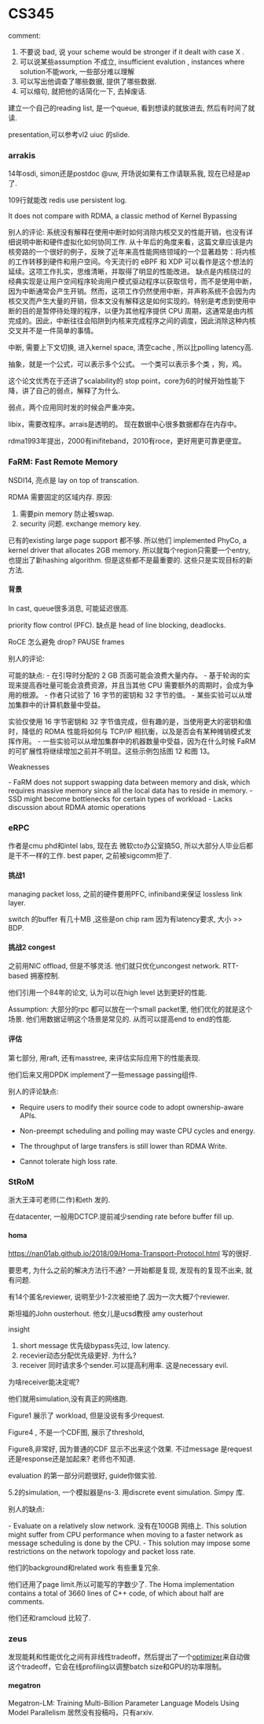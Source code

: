 # CS345

comment: 

1.  不要说 bad, 说  your scheme would be stronger if it dealt with case X .
2.  可以说某些assumption 不成立,  insufficient evalution  ,  instances where solution不能work,  一些部分难以理解
3.  可以写出他调查了哪些数据, 提供了哪些数据. 
4.  可以缩句, 就把他的话简化一下, 去掉废话.

建立一个自己的reading list,  是一个queue, 看到想读的就放进去,  然后有时间了就读.

presentation,可以参考vl2 uiuc 的slide.

### arrakis

14年osdi, simon还是postdoc @uw, 开场说如果有工作请联系我, 现在已经是ap了.

109行就能改 redis use persistent log. 

It does not compare with RDMA, a classic method of Kernel Bypassing

别人的评论: 系统没有解释在使用中断时如何消除内核交叉的性能开销，也没有详细说明中断和硬件虚拟化如何协同工作.  从十年后的角度来看，这篇文章应该是内核旁路的一个很好的例子，反映了近年来高性能网络领域的一个显著趋势：将内核的工作转移到硬件和用户空间。今天流行的 eBPF 和 XDP 可以看作是这个想法的延续。这项工作扎实，思维清晰，并取得了明显的性能改进。 缺点是内核绕过的经典实现是让用户空间程序轮询用户模式驱动程序以获取信号，而不是使用中断，因为中断通常会产生开销。然而，这项工作仍然使用中断，并声称系统不会因为内核交叉而产生大量的开销，但本文没有解释这是如何实现的。特别是考虑到使用中断的目的是暂停待处理的程序，以便为其他程序提供 CPU 周期，这通常是由内核完成的。因此，中断往往会陷阱到内核来完成程序之间的调度，因此消除这种内核交叉并不是一件简单的事情。

中断, 需要上下文切换, 进入kernel space, 清空cache , 所以比polling latency高. 

抽象，就是一个公式，可以表示多个公式。 一个类可以表示多个类 ，狗，鸡。

这个论文优秀在于还讲了scalability的 stop point，core为6的时候开始性能下降，讲了自己的弱点，解释了为什么. 

弱点，两个应用同时发的时候会严重冲突。

libix，需要改程序。arrais是透明的。
现在数据中心很多数据都存在内存中。

rdma1993年提出，2000有inifiteband，2010有roce，更好用更可靠更便宜。

###  FaRM: Fast Remote Memory

NSDI14, 亮点是 lay on top of transcation.

RDMA 需要固定的区域内存. 原因: 

1. 需要pin memory 防止被swap. 
2. security 问题.  exchange memory key. 

已有的existing large page support 都不够. 所以他们  implemented PhyCo, a kernel driver that allocates 2GB memory. 所以就每个region只需要一个entry, 也提出了新hashing algorithm. 但是这些都不是最重要的. 这些只是实现目标的新方法. 

#### 背景

In cast,  queue很多消息, 可能延迟很高.

priority flow control (PFC).  缺点是 head of line blocking, deadlocks.  

RoCE 怎么避免 drop?  PAUSE frames

别人的评论: 

可能的缺点: \- 在引导时分配的 2 GB 页面可能会浪费大量内存。 - 基于轮询的实现来提高吞吐量可能会浪费资源，并且当其他 CPU 需要额外的周期时，会成为争用的根源。 - 作者只试验了 16 字节的密钥和 32 字节的值。 - 某些实验可以从增加集群中的计算机数量中受益。

实验仅使用 16 字节密钥和 32 字节值完成，但有趣的是，当使用更大的密钥和值时，降低的 RDMA 性能将如何与 TCP/IP 相抗衡，以及是否会有某种摊销模式发挥作用。 - 一些实验可以从增加集群中的机器数量中受益，因为在什么时候 FaRM 的可扩展性将继续增加之前并不明显。这些示例包括图 12 和图 13。

Weaknesses

\- FaRM does not support swapping data between memory and disk, which requires massive memory since all the local data has to reside in memory. - SSD might become bottlenecks for certain types of workload - Lacks discussion about RDMA atomic operations

### eRPC

作者是cmu phd和intel labs, 现在去 微软cto办公室搞5G, 所以大部分人毕业后都是干不一样的工作. best paper, 之前被sigcomm拒了. 

#### 挑战1

managing packet loss, 之前的硬件要用PFC, infiniband来保证 lossless link layer. 

switch 的buffer  有几十MB ,这些是on chip ram 因为有latency要求,      大小 >> BDP. 

#### 挑战2  congest

之前用NIC offload, 但是不够灵活. 他们就只优化uncongest network.  RTT-based 拥塞控制.

他们引用一个84年的论文,  认为可以在high level 达到更好的性能.

Assumption:  大部分的rpc 都可以放在一个small packet里, 他们优化的就是这个场景.  他们用数据证明这个场景是常见的. 从而可以提高end to end的性能. 

#### 评估

第七部分, 用raft, 还有masstree, 来评估实际应用下的性能表现.  

他们后来又用DPDK implement了一些message passing组件. 

别人的评论缺点: 

- Require users to modify their source code to adopt ownership-aware APIs. 

- Non-preempt scheduling and polling may waste CPU cycles and energy. 
- The throughput of large transfers is still lower than RDMA Write. 
- Cannot tolerate high loss rate.

### StRoM

浙大王泽可老师(二作)和eth 发的.

在datacenter, 一般用DCTCP.提前减少sending rate before buffer fill up.





#### homa

https://nan01ab.github.io/2018/09/Homa-Transport-Protocol.html  写的很好. 

要思考, 为什么之前的解决方法行不通?  一开始都是复现, 发现有的复现不出来, 就有问题. 

有14个匿名reviewer, 说明至少1-2次被拒绝了.因为一次大概7个reviewer.

斯坦福的John ousterhout.  他女儿是ucsd教授 amy ousterhout

insight

1. short message 优先级bypass先过, low latency.  
2. recevier动态分配优先级更好. 为什么? 
3. receiver 同时请求多个sender.可以提高利用率.  这是necessary evil.

为啥receiver能决定呢? 



他们就用simulation,没有真正的网络跑. 

Figure1 展示了 workload, 但是没说有多少request.

Figure4 , 不是一个CDF图,  展示了threshold, 

Figure8,非常好, 因为普通的CDF 显示不出来这个效果.  不过message 是request还是response还是加起来? 老师也不知道. 



evaluation 的第一部分问题很好, guide你做实验. 

5.2的simulation, 一个模拟器是ns-3. 用discrete event simulation.  Simpy 库. 



别人的缺点: 

\- Evaluate on a relatively slow network. 没有在100GB 网络上. This solution might suffer from CPU performance when moving to a faster network as message scheduling is done by the CPU. - This solution may impose some restrictions on the network topology and packet loss rate.

他们的background和related work 有些重复冗余. 

他们还用了page limit.所以可能写的字数少了.  The Homa implementation contains a total of 3660 lines of C++ code, of which about half are comments.

他们还和ramcloud 比较了. 



### zeus

发现能耗和性能优化之间有非线性tradeoff，然后提出了一个[optimizer](https://www.zhihu.com/search?q=optimizer&search_source=Entity&hybrid_search_source=Entity&hybrid_search_extra={"sourceType"%3A"article"%2C"sourceId"%3A"664765417"})来自动做这个tradeoff，它会在线profiling以调整batch size和GPU的功率限制。



#### megatron

Megatron-LM: Training Multi-Billion Parameter Language Models Using Model Parallelism  居然没有投稿吗，只有arxiv.

